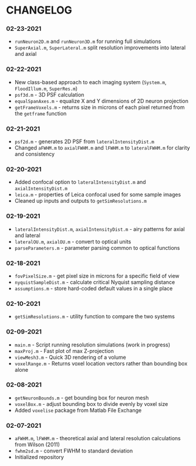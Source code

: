 # CHANGELOG

### 02-23-2021
- `runNeuron2D.m` and `runNeuron3D.m` for running full simulations
- `SuperAxial.m`, `SuperLateral.m` split resolution improvements into lateral and axial

### 02-22-2021
- New class-based approach to each imaging system (`System.m`, `FloodIllum.m`, `SuperRes.m`)
- `psf3d.m` - 3D PSF calculation
- `equalSpanAxes.m` - equalize X and Y dimensions of 2D neuron projection
- `getFrameVoxels.m` - returns size in microns of each pixel returned from the `getframe` function

### 02-21-2021
- `psf2d.m` - generates 2D PSF from `lateralIntensityDist.m`
- Changed `aFWHM.m` to `axialFWHM.m` and `lFWHM.m` to `lateralFWHM.m` for clarity and consistency

### 02-20-2021
- Added confocal option to `lateralIntensityDist.m` and `axialIntensityDist.m`
- `leica.m` - properties of Leica confocal used for some sample images
- Cleaned up inputs and outputs to `getSimResolutions.m`

### 02-19-2021
- `lateralIntensityDist.m`, `axialIntensityDist.m` - airy patterns for axial and lateral
- `lateralOU.m`, `axialOU.m` - convert to optical units 
- `parseParameters.m` - parameter parsing common to optical functions

### 02-18-2021
- `fovPixelSize.m` - get pixel size in microns for a specific field of view
- `nyquistSampleDist.m` - calculate critical Nyquist sampling distance
- `assumptions.m` - store hard-coded default values in a single place

### 02-10-2021
- `getSimResolutions.m` - utility function to compare the two systems

### 02-09-2021
- `main.m` - Script running resolution simulations (work in progress)
- `maxProj.m` - Fast plot of max Z-projection
- `viewMesh3.m` - Quick 3D rendering of a volume
- `voxelRange.m` - Returns voxel location vectors rather than bounding box alone

### 02-08-2021
- `getNeuronBounds.m` - get bounding box for neuron mesh
- `voxelBox.m` - adjust bounding box to divide evenly by voxel size
- Added `voxelise` package from Matlab File Exchange

### 02-07-2021
- `aFWHM.m`, `lFWHM.m` - theoretical axial and lateral resolution calculations from Wilson (2011)
- `fwhm2sd.m` - convert FWHM to standard deviation
- Initialized repository